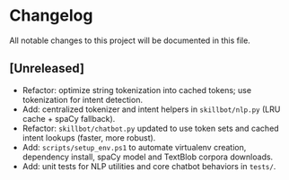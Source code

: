 # Changelog

All notable changes to this project will be documented in this file.

## [Unreleased]
- Refactor: optimize string tokenization into cached tokens; use tokenization for intent detection.
- Add: centralized tokenizer and intent helpers in `skillbot/nlp.py` (LRU cache + spaCy fallback).
- Refactor: `skillbot/chatbot.py` updated to use token sets and cached intent lookups (faster, more robust).
- Add: `scripts/setup_env.ps1` to automate virtualenv creation, dependency install, spaCy model and TextBlob corpora downloads.
- Add: unit tests for NLP utilities and core chatbot behaviors in `tests/`.

